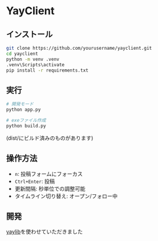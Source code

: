 # YayClient

## インストール

```bash
git clone https://github.com/yourusername/yayclient.git
cd yayclient
python -m venv .venv
.venv\Scripts\activate
pip install -r requirements.txt
```

## 実行

```bash
# 開発モード
python app.py

# exeファイル作成
python build.py
```

(dist/にビルド済みのものがあります)

## 操作方法

- `n`: 投稿フォームにフォーカス
- `Ctrl+Enter`: 投稿
- 更新間隔: 秒単位での調整可能
- タイムライン切り替え: オープン/フォロー中

## 開発

[yaylib](https://github.com/ekkx/yaylib)を使わせていただきました
